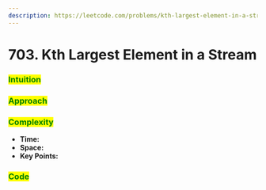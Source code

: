 ```yaml
---
description: https://leetcode.com/problems/kth-largest-element-in-a-stream
---
```


# 703. Kth Largest Element in a Stream

### <mark style="color:green;">Intuition</mark>



### <mark style="color:green;">Approach</mark>

###

### <mark style="color:green;">Complexity</mark>

* **Time:**
* **Space:**
* **Key Points:**

### <mark style="color:green;">**Code**</mark>

```cpp
```

